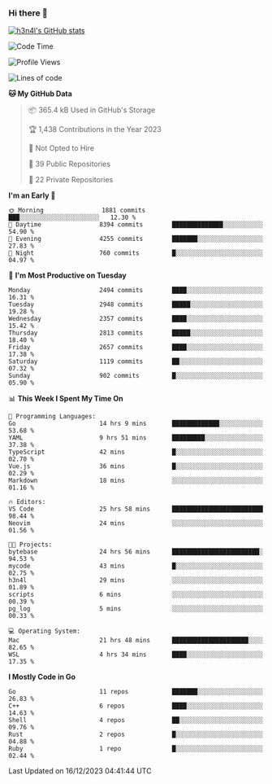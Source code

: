 ### Hi there 👋

[![h3n4l's GitHub stats](https://github-readme-stats.vercel.app/api?username=h3n4l&count_private=true&show_icons=true&theme=radical)](https://github.com/h3n4l/github-readme-stats)

<!--START_SECTION:waka-->
![Code Time](http://img.shields.io/badge/Code%20Time-1%2C790%20hrs%2017%20mins-blue)

![Profile Views](http://img.shields.io/badge/Profile%20Views-0-blue)

![Lines of code](https://img.shields.io/badge/From%20Hello%20World%20I%27ve%20Written-4.0%20million%20lines%20of%20code-blue)

**🐱 My GitHub Data** 

> 📦 365.4 kB Used in GitHub's Storage 
 > 
> 🏆 1,438 Contributions in the Year 2023
 > 
> 🚫 Not Opted to Hire
 > 
> 📜 39 Public Repositories 
 > 
> 🔑 22 Private Repositories 
 > 
**I'm an Early 🐤** 

```text
🌞 Morning                1881 commits        ███░░░░░░░░░░░░░░░░░░░░░░   12.30 % 
🌆 Daytime                8394 commits        ██████████████░░░░░░░░░░░   54.90 % 
🌃 Evening                4255 commits        ███████░░░░░░░░░░░░░░░░░░   27.83 % 
🌙 Night                  760 commits         █░░░░░░░░░░░░░░░░░░░░░░░░   04.97 % 
```
📅 **I'm Most Productive on Tuesday** 

```text
Monday                   2494 commits        ████░░░░░░░░░░░░░░░░░░░░░   16.31 % 
Tuesday                  2948 commits        █████░░░░░░░░░░░░░░░░░░░░   19.28 % 
Wednesday                2357 commits        ████░░░░░░░░░░░░░░░░░░░░░   15.42 % 
Thursday                 2813 commits        █████░░░░░░░░░░░░░░░░░░░░   18.40 % 
Friday                   2657 commits        ████░░░░░░░░░░░░░░░░░░░░░   17.38 % 
Saturday                 1119 commits        ██░░░░░░░░░░░░░░░░░░░░░░░   07.32 % 
Sunday                   902 commits         █░░░░░░░░░░░░░░░░░░░░░░░░   05.90 % 
```


📊 **This Week I Spent My Time On** 

```text
💬 Programming Languages: 
Go                       14 hrs 9 mins       █████████████░░░░░░░░░░░░   53.68 % 
YAML                     9 hrs 51 mins       █████████░░░░░░░░░░░░░░░░   37.38 % 
TypeScript               42 mins             █░░░░░░░░░░░░░░░░░░░░░░░░   02.70 % 
Vue.js                   36 mins             █░░░░░░░░░░░░░░░░░░░░░░░░   02.29 % 
Markdown                 18 mins             ░░░░░░░░░░░░░░░░░░░░░░░░░   01.16 % 

🔥 Editors: 
VS Code                  25 hrs 58 mins      █████████████████████████   98.44 % 
Neovim                   24 mins             ░░░░░░░░░░░░░░░░░░░░░░░░░   01.56 % 

🐱‍💻 Projects: 
bytebase                 24 hrs 56 mins      ████████████████████████░   94.53 % 
mycode                   43 mins             █░░░░░░░░░░░░░░░░░░░░░░░░   02.75 % 
h3n4l                    29 mins             ░░░░░░░░░░░░░░░░░░░░░░░░░   01.89 % 
scripts                  6 mins              ░░░░░░░░░░░░░░░░░░░░░░░░░   00.39 % 
pg_log                   5 mins              ░░░░░░░░░░░░░░░░░░░░░░░░░   00.33 % 

💻 Operating System: 
Mac                      21 hrs 48 mins      █████████████████████░░░░   82.65 % 
WSL                      4 hrs 34 mins       ████░░░░░░░░░░░░░░░░░░░░░   17.35 % 
```

**I Mostly Code in Go** 

```text
Go                       11 repos            ███████░░░░░░░░░░░░░░░░░░   26.83 % 
C++                      6 repos             ████░░░░░░░░░░░░░░░░░░░░░   14.63 % 
Shell                    4 repos             ██░░░░░░░░░░░░░░░░░░░░░░░   09.76 % 
Rust                     2 repos             █░░░░░░░░░░░░░░░░░░░░░░░░   04.88 % 
Ruby                     1 repo              █░░░░░░░░░░░░░░░░░░░░░░░░   02.44 % 
```




 Last Updated on 16/12/2023 04:41:44 UTC
<!--END_SECTION:waka-->

